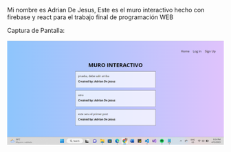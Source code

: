 Mi nombre es Adrian De Jesus, Este es el muro interactivo hecho con firebase y react para el trabajo final de programación WEB

Captura de Pantalla:

![Captura de Pantalla](Captura.png)
